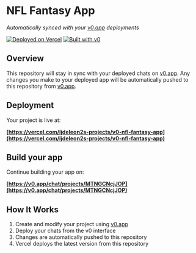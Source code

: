 # NFL Fantasy App

*Automatically synced with your [v0.app](https://v0.app) deployments*

[![Deployed on Vercel](https://img.shields.io/badge/Deployed%20on-Vercel-black?style=for-the-badge&logo=vercel)](https://vercel.com/ljdeleon2s-projects/v0-nfl-fantasy-app)
[![Built with v0](https://img.shields.io/badge/Built%20with-v0.app-black?style=for-the-badge)](https://v0.app/chat/projects/MTNGCNcjJOP)

## Overview

This repository will stay in sync with your deployed chats on [v0.app](https://v0.app).
Any changes you make to your deployed app will be automatically pushed to this repository from [v0.app](https://v0.app).

## Deployment

Your project is live at:

**[https://vercel.com/ljdeleon2s-projects/v0-nfl-fantasy-app](https://vercel.com/ljdeleon2s-projects/v0-nfl-fantasy-app)**

## Build your app

Continue building your app on:

**[https://v0.app/chat/projects/MTNGCNcjJOP](https://v0.app/chat/projects/MTNGCNcjJOP)**

## How It Works

1. Create and modify your project using [v0.app](https://v0.app)
2. Deploy your chats from the v0 interface
3. Changes are automatically pushed to this repository
4. Vercel deploys the latest version from this repository
